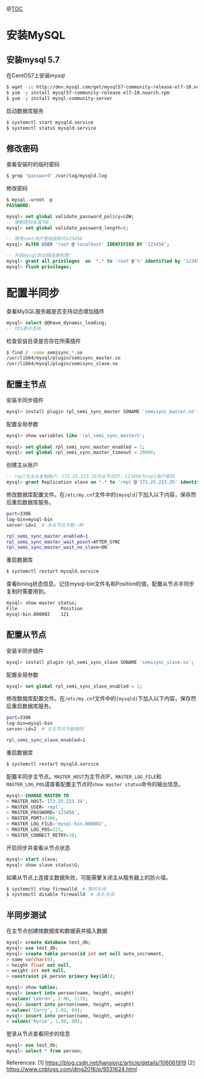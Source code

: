 ﻿@[TOC](安装MySQL主从并配置半同步)

# 安装MySQL
## 安装mysql 5.7
在CentOS7上安装mysql
```bash
$ wget -ic http://dev.mysql.com/get/mysql57-community-release-el7-10.noarch.rpm
$ yum -y install mysql57-community-release-el7-10.noarch.rpm
$ yum -y install mysql-community-server
```

启动数据库服务

```bash
$ systemctl start mysqld.service
$ systemctl status mysqld.service
```

## 修改密码
查看安装时的临时密码

```bash
$ grep "password" /var/log/mysqld.log
```
修改密码

```sql
$ mysql -uroot -p
PASSWORD:

mysql> set global validate_password_policy=LOW;
-- 限制密码长度为6
mysql> set global validate_password_length=6;

-- 修改root用户登陆密码为123456
mysql> ALTER USER 'root'@'localhost' IDENTIFIED BY '123456';

-- 开启mysql的远程连接权限'
mysql> grant all privileges  on  *.* to 'root'@'%' identified by '123456' with grant option;
mysql> flush privileges;
```

# 配置半同步
查看MySQL服务器是否支持动态增加插件

```sql
mysql> select @@have_dynamic_loading;
-- YES表示支持
```

检查安装目录是否存在所需插件

```bash
$ find / -name semisync_*.so
/usr/lib64/mysql/plugin/semisync_master.so
/usr/lib64/mysql/plugin/semisync_slave.so
```

## 配置主节点
安装半同步插件

```sql
mysql> install plugin rpl_semi_sync_master SONAME 'semisync_master.so';
```

配置全局参数

```sql
mysql> show variables like 'rpl_semi_sync_master%';
...
mysql> set global rpl_semi_sync_master_enabled = 1;
mysql> set global rpl_semi_sync_master_timeout = 20000;
```

创建主从账户

```sql
-- repl为主从复制账户，172.25.223.35为从节点IP，123456为repl账户密码
mysql> grant Replication slave on *.* to 'repl'@'172.25.223.35' identified by '123456';
```

修改数据库配置文件。在`/etc/my.cnf`文件中的`[mysqld]`下加入以下内容，保存然后重启数据库服务。

```bash
port=3306
log-bin=mysql-bin
server-id=1  # 与从节点不能一样

rpl_semi_sync_master_enabled=1
rpl_semi_sync_master_wait_point=AFTER_SYNC
rpl_semi_sync_master_wait_no_slave=ON
```

重启数据库

```bash
$ systemctl restart mysqld.service
```

查看binlog状态信息。记住mysql-bin文件名和Position的值，配置从节点半同步复制时需要用到。

```bash
mysql> show master status;
File                Position
mysql-bin.000002	121
```

## 配置从节点
安装半同步插件

```sql
mysql> install plugin rpl_semi_sync_slave SONAME 'semisync_slave.so';
```

配置全局参数

```sql
mysql> set global rpl_semi_sync_slave_enabled = 1;
```

修改数据库配置文件。在`/etc/my.cnf`文件中的`[mysqld]`下加入以下内容，保存然后重启数据库服务。

```bash
port=3306
log-bin=mysql-bin
server-id=2  # 与主节点不能相同

rpl_semi_sync_slave_enabled=1
```

重启数据库

```bash
$ systemctl restart mysqld.service
```

配置半同步主节点。`MASTER_HOST`为主节点IP，`MASTER_LOG_FILE`和`MASTER_LOG_POS`请查看配置主节点时`show master status`命令的输出信息。

```sql
mysql> CHANGE MASTER TO
> MASTER_HOST='172.25.223.34',
> MASTER_USER='repl',
> MASTER_PASSWORD='123456',
> MASTER_PORT=3306,
> MASTER_LOG_FILE='mysql-bin.000002',
> MASTER_LOG_POS=121,
> MASTER_CONNECT_RETRY=10;
```

开启同步并查看从节点状态

```sql
mysql> start slave;
mysql> show slave status\G;
```

如果从节点上连接主数据失败，可能需要关闭主从服务器上的防火墙。

```bash
$ systemctl stop firewalld  # 暂时关闭
$ systemctl disable firewalld  # 永久关闭
```

## 半同步测试
在主节点创建按数据库和数据表并插入数据

```sql
mysql> create database test_db;
mysql> use test_db;
mysql> create table person(id int not null auto_increment, 
> name varchar(8), 
> height float not null, 
> weight int not null, 
> constraint pk_person primary key(id));

mysql> show tables;
mysql> insert into person(name, height, weight) 
> values('Lebron', 2.06, 113);
mysql> insert into person(name, height, weight) 
> values('Curry', 1.91, 84);
mysql> insert into person(name, height, weight) 
> values('Kyrie', 1.88, 88);
```

登录从节点查看同步的信息

```sql
mysql> use test_db;
mysql> select * from person;
```


References:
[1\] https://blog.csdn.net/hansionz/article/details/106061919
[2\] https://www.cnblogs.com/ding2016/p/9531624.html
